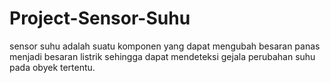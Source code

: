 # Project-Sensor-Suhu
sensor suhu adalah suatu komponen yang dapat mengubah besaran panas menjadi besaran listrik sehingga dapat mendeteksi gejala perubahan suhu pada obyek tertentu. 
